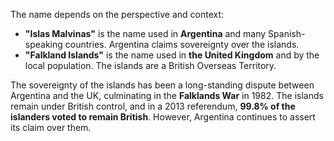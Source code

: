 The name depends on the perspective and context:  

- **"Islas Malvinas"** is the name used in **Argentina** and many Spanish-speaking countries. Argentina claims sovereignty over the islands.  
- **"Falkland Islands"** is the name used in **the United Kingdom** and by the local population. The islands are a British Overseas Territory.  

The sovereignty of the islands has been a long-standing dispute between Argentina and the UK, culminating in the **Falklands War** in 1982. The islands remain under British control, and in a 2013 referendum, **99.8% of the islanders voted to remain British**. However, Argentina continues to assert its claim over them.